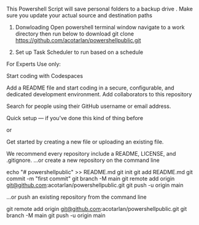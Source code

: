 This  Powershell Script will save personal folders to a backup drive . Make sure you update your actual source and destination paths 

1.  Donwloading 
Open powershell terminal window navigate to a work directory then run below to download 
git clone  https://github.com/acotarlan/powershellpublic.git

2. Set up Task Scheduler to run based on a schedule




For Experts Use only: 

 Start coding with Codespaces

Add a README file and start coding in a secure, configurable, and dedicated development environment.
Add collaborators to this repository

Search for people using their GitHub username or email address.

Quick setup — if you’ve done this kind of thing before

or

Get started by creating a new file or uploading an existing file. 

We recommend every repository include a README, LICENSE, and .gitignore.
…or create a new repository on the command line

echo "# powershellpublic" >> README.md
git init
git add README.md
git commit -m "first commit"
git branch -M main
git remote add origin git@github.com:acotarlan/powershellpublic.git
git push -u origin main

…or push an existing repository from the command line

git remote add origin git@github.com:acotarlan/powershellpublic.git
git branch -M main
git push -u origin main
